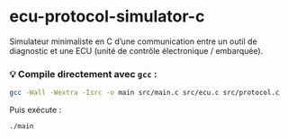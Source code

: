 # ecu-protocol-simulator-c
Simulateur minimaliste en C d’une communication entre un outil de diagnostic et une ECU (unité de contrôle électronique / embarquée). 

### 💡 Compile directement avec `gcc` :

```bash
gcc -Wall -Wextra -Isrc -o main src/main.c src/ecu.c src/protocol.c
```

Puis exécute :

```bash
./main
```